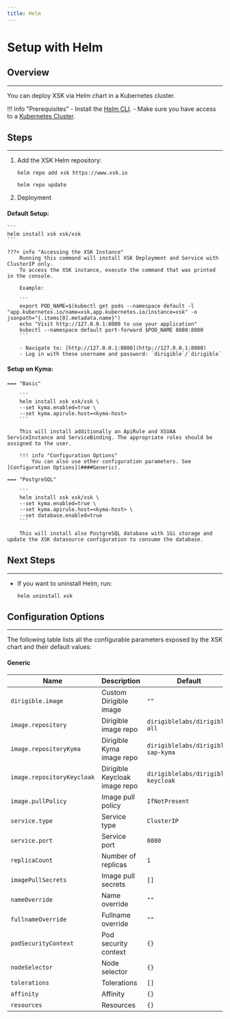 ```yaml
---
title: Helm
---
```


Setup with Helm
===

## Overview
---

You can deploy XSK via Helm chart in a Kubernetes cluster.

!!! info "Prerequisites"
    - Install the [Helm CLI](https://helm.sh/docs/intro/install/#helm).
    - Make sure you have access to a [Kubernetes Cluster](https://kubernetes.io/docs/setup/).

## Steps
---

1. Add the XSK Helm repository:

    ```
    helm repo add xsk https://www.xsk.io

    helm repo update
    ```

1. Deployment

#### Default Setup:

    ```
    helm install xsk xsk/xsk
    ```

    ???+ info "Accessing the XSK Instance"
        Running this command will install XSK Deployment and Service with ClusterIP only.
        To access the XSK instance, execute the command that was printed in the console.

        Example:

        ```
        export POD_NAME=$(kubectl get pods --namespace default -l "app.kubernetes.io/name=xsk,app.kubernetes.io/instance=xsk" -o jsonpath="{.items[0].metadata.name}")
        echo "Visit http://127.0.0.1:8080 to use your application"
        kubectl --namespace default port-forward $POD_NAME 8080:8080    
        ```

        - Navigate to: [http://127.0.0.1:8080](http://127.0.0.1:8080)
        - Log in with these username and password: `dirigible`/`dirigible`

#### Setup on Kyma:

    === "Basic"

        ```
        helm install xsk xsk/xsk \
        --set kyma.enabled=true \
        --set kyma.apirule.host=<kyma-host>
        ```

        This will install additionally an ApiRule and XSUAA ServiceInstance and ServiceBinding. The appropriate roles should be assigned to the user.
        
        !!! info "Configuration Options"
            You can also use other configuration parameters. See [Configuration Options](####Generic).

    === "PostgreSQL"

        ```
        helm install xsk xsk/xsk \
        --set kyma.enabled=true \
        --set kyma.apirule.host=<kyma-host> \
        --set database.enabled=true
        ```

        This will install also PostgreSQL database with 1Gi storage and update the XSK datasource configuration to consume the database.
        
## Next Steps
---

- If you want to uninstall Helm, run:
    ```
    helm uninstall xsk
    ```

## Configuration Options
---

The following table lists all the configurable parameters exposed by the XSK chart and their default values:

#### Generic

|             Name             |          Description            |            Default                 |
|------------------------------|---------------------------------|------------------------------------|
| `dirigible.image`            | Custom Dirigible image          | `""`                               |
| `image.repository`           | Dirigible image repo            | `dirigiblelabs/dirigible-all`      |
| `image.repositoryKyma`       | Dirigible Kyma image repo       | `dirigiblelabs/dirigible-sap-kyma` |
| `image.repositoryKeycloak`   | Dirigible Keycloak image repo   | `dirigiblelabs/dirigible-keycloak` |
| `image.pullPolicy`           | Image pull policy               | `IfNotPresent`                     |
| `service.type`               | Service type                    | `ClusterIP`                        |
| `service.port`               | Service port                    | `8080`                             |
| `replicaCount`               | Number of replicas              | `1`                                |
| `imagePullSecrets`           | Image pull secrets              | `[]`                               |
| `nameOverride`               | Name override                   | `""`                               |
| `fullnameOverride`           | Fullname override               | `""`                               |
| `podSecurityContext`         | Pod security context            | `{}`                               |
| `nodeSelector`               | Node selector                   | `{}`                               |
| `tolerations`                | Tolerations                     | `[]`                               |
| `affinity`                   | Affinity                        | `{}`                               |
| `resources`                  | Resources                       | `{}`                               |
